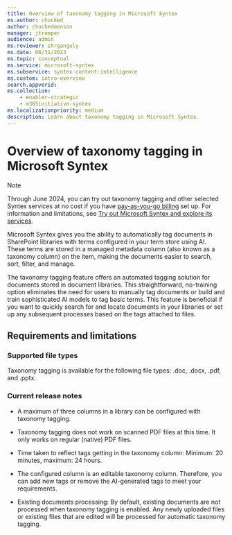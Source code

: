 ```yaml
---
title: Overview of taxonomy tagging in Microsoft Syntex
ms.author: chucked
author: chuckedmonson
manager: jtremper
audience: admin
ms.reviewer: shrganguly
ms.date: 08/31/2023
ms.topic: conceptual
ms.service: microsoft-syntex
ms.subservice: syntex-content-intelligence
ms.custom: intro-overview
search.appverid: 
ms.collection: 
    - enabler-strategic
    - m365initiative-syntex
ms.localizationpriority: medium
description: Learn about taxonomy tagging in Microsoft Syntex.
---
```


# Overview of taxonomy tagging in Microsoft Syntex

> [!NOTE]
> Through June 2024, you can try out taxonomy tagging and other selected Syntex services at no cost if you have [pay-as-you-go billing](syntex-azure-billing.md) set up. For information and limitations, see [Try out Microsoft Syntex and explore its services](promo-syntex.md).

Microsoft Syntex gives you the ability to automatically tag documents in SharePoint libraries with terms configured in your term store using AI. These terms are stored in a managed metadata column (also known as a taxonomy column) on the item, making the documents easier to search, sort, filter, and manage.

The taxonomy tagging feature offers an automated tagging solution for documents stored in document libraries. This straightforward, no-training option eliminates the need for users to manually tag documents or build and train sophisticated AI models to tag basic terms. This feature is beneficial if you want to quickly search for and locate documents in your libraries or set up any subsequent processes based on the tags attached to files.

## Requirements and limitations

### Supported file types

Taxonomy tagging is available for the following file types: .doc, .docx, .pdf, and .pptx.

### Current release notes

- A maximum of three columns in a library can be configured with taxonomy tagging.

- Taxonomy tagging does not work on scanned PDF files at this time. It only works on regular (native) PDF files.

- Time taken to reflect tags getting in the taxonomy column: Minimum: 20 minutes, maximum: 24 hours.

- The configured column is an editable taxonomy column. Therefore, you can add new tags or remove the AI-generated tags to meet your requirements.

- Existing documents processing: By default, existing documents are not processed when taxonomy tagging is enabled. Any newly uploaded files or existing files that are edited will be processed for automatic taxonomy tagging.
